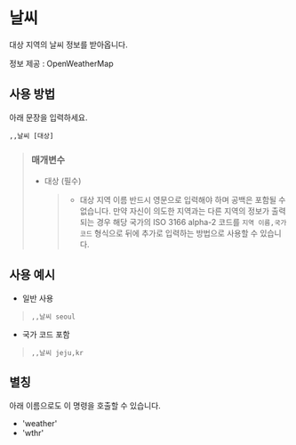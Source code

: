 # 날씨
대상 지역의 날씨 정보를 받아옵니다.

정보 제공 : OpenWeatherMap

## 사용 방법
아래 문장을 입력하세요.
```
,,날씨 [대상]
```

> ### 매개변수
> * 대상 (필수)
>   > * 대상 지역 이름
>   >   반드시 영문으로 입력해야 하며 공백은 포함될 수 없습니다. 만약 자신이 의도한 지역과는 다른 지역의 정보가 출력되는 경우 해당 국가의 ISO 3166 alpha-2 코드를 `지역 이름,국가 코드` 형식으로 뒤에 추가로 입력하는 방법으로 사용할 수 있습니다.

## 사용 예시
* 일반 사용
> `,,날씨 seoul`

* 국가 코드 포함
> `,,날씨 jeju,kr`

## 별칭
아래 이름으로도 이 명령을 호출할 수 있습니다.

* 'weather'
* 'wthr'